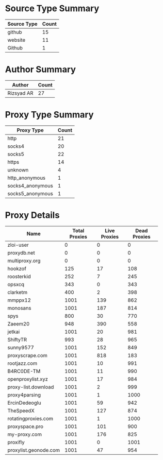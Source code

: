 # Source Type Summary

| Source Type | Count |
|-------------|-------|
| github | 15 |
| website | 11 |
| Github | 1 |


# Author Summary

| Author | Count |
|--------|-------|
| Rizsyad AR | 27 |


# Proxy Type Summary

| Proxy Type | Count |
|------------|-------|
| http | 21 |
| socks4 | 20 |
| socks5 | 22 |
| https | 14 |
| unknown | 4 |
| http_anonymous | 1 |
| socks4_anonymous | 1 |
| socks5_anonymous | 1 |


# Proxy Details

| Name | Total Proxies | Live Proxies | Dead Proxies |
|------|---------------|--------------|---------------|
| zloi-user | 0 | 0 | 0 |
| proxydb.net | 0 | 0 | 0 |
| multiproxy.org | 0 | 0 | 0 |
| hookzof | 125 | 17 | 108 |
| roosterkid | 252 | 7 | 245 |
| opsxcq | 343 | 0 | 343 |
| clarketm | 400 | 2 | 398 |
| mmppx12 | 1001 | 139 | 862 |
| monosans | 1001 | 187 | 814 |
| spys | 800 | 30 | 770 |
| Zaeem20 | 948 | 390 | 558 |
| jetkai | 1001 | 20 | 981 |
| ShiftyTR | 993 | 28 | 965 |
| sunny9577 | 1001 | 152 | 849 |
| proxyscrape.com | 1001 | 818 | 183 |
| rootjazz.com | 1001 | 10 | 991 |
| B4RC0DE-TM | 1001 | 11 | 990 |
| openproxylist.xyz | 1001 | 17 | 984 |
| proxy-list.download | 1001 | 2 | 999 |
| proxy4parsing | 1001 | 1 | 1000 |
| ErcinDedeoglu | 1001 | 59 | 942 |
| TheSpeedX | 1001 | 127 | 874 |
| rotatingproxies.com | 1001 | 1 | 1000 |
| proxyspace.pro | 1001 | 101 | 900 |
| my-proxy.com | 1001 | 176 | 825 |
| proxifly | 1001 | 0 | 1001 |
| proxylist.geonode.com | 1001 | 47 | 954 |
